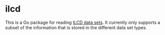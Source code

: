 # ilcd
This is a Go package for reading
[ILCD data sets](http://eplca.jrc.ec.europa.eu/LCDN/developer.xhtml). It
currently only supports a subset of the information that is stored in the
different data set types.
